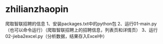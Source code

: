 # zhilianzhaopin
爬取智联招聘的信息
1、安装packages.txt中的python包
2、运行01-main.py（也可以命令运行）（爬取智联招聘上的招聘信息，列表页和详情页）
3、运行02-jieba2excel.py（分析数据，结果存入Excel中）